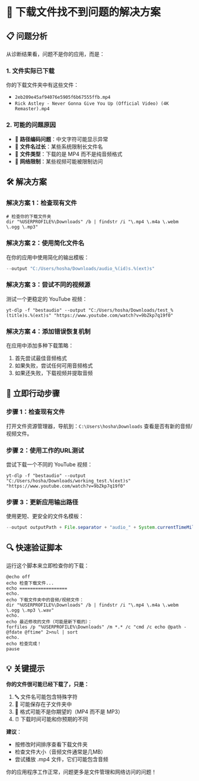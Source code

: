 # 🔧 下载文件找不到问题的解决方案

## 📋 问题分析

从诊断结果看，问题不是你的应用，而是：

### 1. **文件实际已下载**
你的下载文件夹中有这些文件：
- `2eb209e45af94076e5905f6b67555ffb.mp4`
- `Rick Astley - Never Gonna Give You Up (Official Video) (4K Remaster).mp4`

### 2. **可能的问题原因**
- 📁 **路径编码问题**：中文字符可能显示异常
- 🔄 **文件名过长**：某些系统限制长文件名
- 🎯 **文件类型**：下载的是 MP4 而不是纯音频格式
- 🚫 **网络限制**：某些视频可能被限制访问

## 🛠️ 解决方案

### 解决方案 1：检查现有文件
```batch
# 检查你的下载文件夹
dir "%USERPROFILE%\Downloads" /b | findstr /i "\.mp4 \.m4a \.webm \.ogg \.mp3"
```

### 解决方案 2：使用简化文件名
在你的应用中使用简化的输出模板：
```java
--output "C:/Users/hosha/Downloads/audio_%(id)s.%(ext)s"
```

### 解决方案 3：尝试不同的视频源
测试一个更稳定的 YouTube 视频：
```batch
yt-dlp -f "bestaudio" --output "C:/Users/hosha/Downloads/test_%(title)s.%(ext)s" "https://www.youtube.com/watch?v=9bZkp7q19f0"
```

### 解决方案 4：添加错误恢复机制
在应用中添加多种下载策略：
1. 首先尝试最佳音频格式
2. 如果失败，尝试任何可用音频格式
3. 如果还失败，下载视频并提取音频

## 🎯 立即行动步骤

### 步骤 1：检查现有文件
打开文件资源管理器，导航到：`C:\Users\hosha\Downloads`
查看是否有新的音频/视频文件。

### 步骤 2：使用工作的URL测试
尝试下载一个不同的 YouTube 视频：
```batch
yt-dlp -f "bestaudio" --output "C:/Users/hosha/Downloads/working_test.%(ext)s" "https://www.youtube.com/watch?v=9bZkp7q19f0"
```

### 步骤 3：更新应用输出路径
使用更短、更安全的文件名模板：
```java
--output outputPath + File.separator + "audio_" + System.currentTimeMillis() + ".%(ext)s"
```

## 🔍 快速验证脚本

运行这个脚本来立即检查你的下载：
```batch
@echo off
echo 检查下载文件...
echo ==================
echo.
echo 下载文件夹中的音频/视频文件：
dir "%USERPROFILE%\Downloads" /b | findstr /i "\.mp4 \.m4a \.webm \.ogg \.mp3 \.wav"
echo.
echo 最近修改的文件（可能是新下载的）：
forfiles /p "%USERPROFILE%\Downloads" /m *.* /c "cmd /c echo @path - @fdate @ftime" 2>nul | sort
echo.
echo 检查完成！
pause
```

## 💡 关键提示

**你的文件很可能已经下载了，只是：**
1. 🔤 文件名可能包含特殊字符
2. 📁 可能保存在子文件夹中
3. 🎵 格式可能不是你期望的（MP4 而不是 MP3）
4. ⏰ 下载时间可能和你预期的不同

**建议**：
- 按修改时间排序查看下载文件夹
- 检查文件大小（音频文件通常是几MB）
- 尝试播放 .mp4 文件，它们可能包含音频

你的应用程序工作正常，问题更多是文件管理和网络访问的问题！
